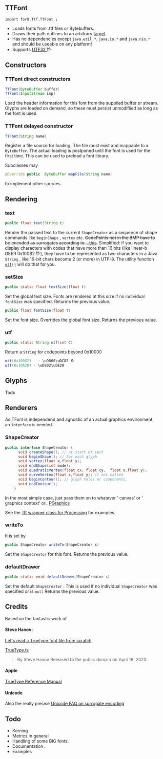 

## TTFont

`import forU.Ttf.TTFont ;`

- Loads fonts from .ttf files or Bytebuffers.
- Draws their path outlines to an arbitrary [target](#rendering).
- Has no dependencies except `java.util.*`,  `java.io.*` and `java.nio.*` and should be useable on any platform! 
- Supports [ UTF32 ](#utf) 𐂂

## Constructors

### TTFont direct constructors
```Java
TTFont(ByteBuffer buffer) 
TTFont(InputStream imp)
```
Load the header information for this font from the supplied buffer or stream.
Glyphs are loaded on demand, so these must persist unmodifiied as long as the font is used.

### TTFont delayed constructor
```Java
TTFont(String name) 
```
Register a file source for loading.
The file must exist and mappable to a `ByteBuffer`.
The actual loading is postponed until the font is  used for the first time.
This can be used to preload a font library.

Subclasses may 
```Java 
@Override public  ByteBuffer mapFile(String name)
```
to implement other sources.

## Rendering

### text
```Java
public float text(String t) 
```
Render the passed text to the current `ShapeCreator` as a sequence of shape commands like `beginShape` , `vertex` etc. 
~~CodePoints not in the BMP have to be encoded as surrogates according to....[this](http://www.unicode.org/faq//utf_bom.html#utf16-3).~~
Simplified: If you want to display characters with codes that have more than 16 bits (like linear-b DEER 0x10082 𐂂), they have to be represented as two characters in a Java `String` , like 16-bit chars become 2 (or more) in UTF-8.
The utility function  [`utf()`](#utf) will do that for you.


### setSize
```Java
public static float textSize(float t)
```
Set the global text size. Fonts are rendered at this size if no individual `fontSize` was specified.
Returms the previous value.

```Java
public float fontSize(float t)
```
Set the font size. Overrides the global font size.
Returns the previous value.

### utf
```Java
public static String utf(int C)
```
Return a `String` for codepoints beyond 0x10000

```Java
utf(0x10082)   - \uD800\uDC82 𐂂
utf(0x10A20) - \uD802\uDE20
```

## Glyphs

Todo

## Renderers

As TFont is independend and agnostic of an actual graphics environment, an `interface` is needed.

### ShapeCreator
```Java
public interface ShapeCreator {
      void createShape(); // at start of text
      void beginShape(); // for each glyph
      void vertex(float x,float y);
      void endShape(int mode);
      void quadraticVertex(float cx, float cy,  float x,float y);
      void curveVertex(float x,float y); // not called
      void beginContour(); // glyph holes or components,
      void endContour();
    }
```
In the most simple case, just pass them on to whatever ' canvas' or ' graphics context' or..
[PGraphics](src/TrueWords/ShapeDrawer.java)

See the  [Ttf wrapper class for Processing](Ttf.md) for examples.

### writeTo
It is set by
```Java
public ShapeCreator writeTo(ShapeCreator s) 
```
Set the `ShapeCreator` for this font. 
Returns the previous value.

### defaultDrawer
```Java
public static void defaultDrawer(ShapeCreator s)
```
  Set the default `ShapeCreator` . This is used if no individual `ShapeCreator` was specified or is `null`
Returns the previous value.
  
## Credits

  Based on the fantastic work of 
  
#### Steve Hanov:

 
 [Let's read a Truetype font file from scratch](http://stevehanov.ca/blog/?id=143)

 [TrueType.ts]( https://gist.github.com/smhanov/f009a02c00eb27d99479a1e37c1b3354)
 > By Steve Hanov
>  Released to the public domain on April 18, 2020

#### Apple

 [TrueType Reference Manual](
https://developer.apple.com/fonts/TrueType-Reference-Manual/)

#### Unicode
Also the really precise [Unicode FAQ on surrogate encoding]( http://www.unicode.org/faq//utf_bom.html#utf16-3)
 
## Todo
 
 - Kerning
 - Metrics in general
 - Handling of some BIG fonts.
 - Documentation .
 - Examples



